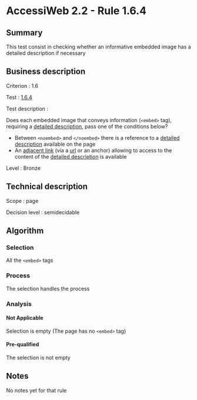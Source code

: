 # AccessiWeb 2.2 - Rule 1.6.4

## Summary

This test consist in checking whether an informative embedded image has a detailed description if necessary

## Business description

Criterion : 1.6

Test : [1.6.4](http://www.accessiweb.org/index.php/accessiweb-22-english-version.html#test-1-6-4)

Test description :

Does each embedded image that conveys information (`<embed>` tag), requiring a [detailed description](http://www.accessiweb.org/index.php/glossary-76.html#mDescDetaillee), pass one of the conditions below? 

-   Between `<noembed>` and `</noembed>` there is a reference to a [detailed description](http://www.accessiweb.org/index.php/glossary-76.html#mDescDetaillee) available on the page
-   An [adjacent link](http://www.accessiweb.org/index.php/glossary-76.html#mLienAdj) (via a [url](http://www.accessiweb.org/index.php/glossary-76.html#mUrl)
    or an anchor) allowing to access to the content of the [detailed description](http://www.accessiweb.org/index.php/glossary-76.html#mDescDetaillee) is available

Level : Bronze

## Technical description

Scope : page

Decision level :
semidecidable

## Algorithm

### Selection

All the `<embed>` tags

### Process

The selection handles the process

### Analysis

#### Not Applicable

Selection is empty (The page has no `<embed>` tag)

#### Pre-qualified

The selection is not empty

## Notes

No notes yet for that rule
